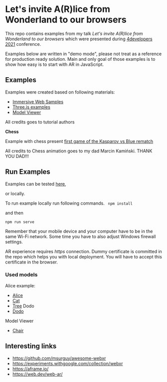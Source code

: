 # Let's invite A(R)lice from Wonderland to our browsers #

This repo contains examples from my talk *Let's invite A(R)lice from Wonderland to our browsers* 
which were presented during [4developers 2021](https://4developers.org.pl/) conference.

Examples below are written in "demo mode", please not treat as a reference for production ready solution.
Main and only goal of those examples is to show how easy is to start with AR in JavaScript.


## Examples ##

Examples were created based on following materials:

* [Immersive Web Samples](https://immersive-web.github.io/webxr-samples/)
* [Three.js examples ](https://threejs.org/examples/#webgl_animation_cloth)
* [Model Viewer](https://modelviewer.dev/)


All credits goes to tutorial authors

**Chess**

Example with chess present [first game of the Kasparov vs Blue rematch](https://en.wikipedia.org/wiki/Deep_Blue_versus_Garry_Kasparov#Game_1_2)
 
All credits to Chess animation goes to my dad Marcin Kamiński. THANK YOU DAD!!!

## Run Examples ##
Examples can be tested [here](https://kamyk-pl.github.io/4-developers-2021-examples/index.html),

or locally.

To run example locally run following commands.
` 
npm install
`

and then 

`
npm run serve
`

Remember that your mobile device and your computer have to be in the same Wi-Fi network.
Some time you have to also adjust Windows firewall settings.

AR experience requires *https*  connection. Dummy certificate is committed in the repo which helps you with local deployment.
You will have to accept this certificate in the browser.

### Used models ### 
Alice example: 
*  [Alice](https://sketchfab.com/3d-models/girl-model-0dafcf6d81fc4ba1a4430e84b0aa2af5)
*  [Cat](https://sketchfab.com/3d-models/imagine-cat-9149100e917c4241a177a8c97ca2740f)
*  [Tree](https://sketchfab.com/3d-models/old-tree-5793911821d04f73926ac4ab1d46727a)
Dodo
* [Dodo](https://sketchfab.com/3d-models/dodo-extinct-bird-68f873e9f9144fc4b99a8f7475bf336d)

Model Viewer
* [Chair](https://github.com/google/model-viewer/blob/master/packages/modelviewer.dev/assets/ShopifyModels/Chair.glb)


## Interesting links ##

* https://github.com/msurguy/awesome-webxr
* https://experiments.withgoogle.com/collection/webxr
* https://aframe.io/
* https://web.dev/web-ar/
